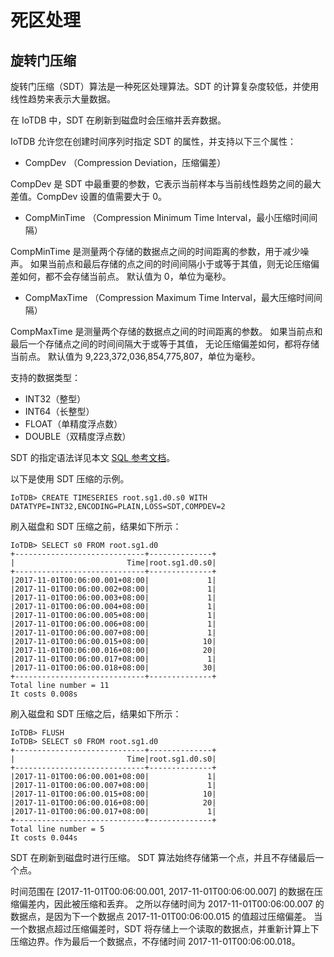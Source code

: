 <!--

    Licensed to the Apache Software Foundation (ASF) under one
    or more contributor license agreements.  See the NOTICE file
    distributed with this work for additional information
    regarding copyright ownership.  The ASF licenses this file
    to you under the Apache License, Version 2.0 (the
    "License"); you may not use this file except in compliance
    with the License.  You may obtain a copy of the License at
    
        http://www.apache.org/licenses/LICENSE-2.0
    
    Unless required by applicable law or agreed to in writing,
    software distributed under the License is distributed on an
    "AS IS" BASIS, WITHOUT WARRANTIES OR CONDITIONS OF ANY
    KIND, either express or implied.  See the License for the
    specific language governing permissions and limitations
    under the License.

-->

# 死区处理

## 旋转门压缩

旋转门压缩（SDT）算法是一种死区处理算法。SDT 的计算复杂度较低，并使用线性趋势来表示大量数据。

在 IoTDB 中，SDT 在刷新到磁盘时会压缩并丢弃数据。

IoTDB 允许您在创建时间序列时指定 SDT 的属性，并支持以下三个属性：

* CompDev （Compression Deviation，压缩偏差）

CompDev 是 SDT 中最重要的参数，它表示当前样本与当前线性趋势之间的最大差值。CompDev 设置的值需要大于 0。

* CompMinTime （Compression Minimum Time Interval，最小压缩时间间隔）

CompMinTime 是测量两个存储的数据点之间的时间距离的参数，用于减少噪声。
如果当前点和最后存储的点之间的时间间隔小于或等于其值，则无论压缩偏差如何，都不会存储当前点。
默认值为 0，单位为毫秒。

* CompMaxTime （Compression Maximum Time Interval，最大压缩时间间隔）

CompMaxTime 是测量两个存储的数据点之间的时间距离的参数。
如果当前点和最后一个存储点之间的时间间隔大于或等于其值，
无论压缩偏差如何，都将存储当前点。
默认值为 9,223,372,036,854,775,807，单位为毫秒。

支持的数据类型：

* INT32（整型）
* INT64（长整型）
* FLOAT（单精度浮点数）
* DOUBLE（双精度浮点数）

SDT 的指定语法详见本文 [SQL 参考文档](../Reference/SQL-Reference.md)。

以下是使用 SDT 压缩的示例。

```
IoTDB> CREATE TIMESERIES root.sg1.d0.s0 WITH DATATYPE=INT32,ENCODING=PLAIN,LOSS=SDT,COMPDEV=2
```

刷入磁盘和 SDT 压缩之前，结果如下所示：

```
IoTDB> SELECT s0 FROM root.sg1.d0
+-----------------------------+--------------+
|                         Time|root.sg1.d0.s0|
+-----------------------------+--------------+
|2017-11-01T00:06:00.001+08:00|             1|
|2017-11-01T00:06:00.002+08:00|             1|
|2017-11-01T00:06:00.003+08:00|             1|
|2017-11-01T00:06:00.004+08:00|             1|
|2017-11-01T00:06:00.005+08:00|             1|
|2017-11-01T00:06:00.006+08:00|             1|
|2017-11-01T00:06:00.007+08:00|             1|
|2017-11-01T00:06:00.015+08:00|            10|
|2017-11-01T00:06:00.016+08:00|            20|
|2017-11-01T00:06:00.017+08:00|             1|
|2017-11-01T00:06:00.018+08:00|            30|
+-----------------------------+--------------+
Total line number = 11
It costs 0.008s
```

刷入磁盘和 SDT 压缩之后，结果如下所示：
```
IoTDB> FLUSH
IoTDB> SELECT s0 FROM root.sg1.d0
+-----------------------------+--------------+
|                         Time|root.sg1.d0.s0|
+-----------------------------+--------------+
|2017-11-01T00:06:00.001+08:00|             1|
|2017-11-01T00:06:00.007+08:00|             1|
|2017-11-01T00:06:00.015+08:00|            10|
|2017-11-01T00:06:00.016+08:00|            20|
|2017-11-01T00:06:00.017+08:00|             1|
+-----------------------------+--------------+
Total line number = 5
It costs 0.044s
```

SDT 在刷新到磁盘时进行压缩。 SDT 算法始终存储第一个点，并且不存储最后一个点。

时间范围在 [2017-11-01T00:06:00.001, 2017-11-01T00:06:00.007] 的数据在压缩偏差内，因此被压缩和丢弃。
之所以存储时间为 2017-11-01T00:06:00.007 的数据点，是因为下一个数据点 2017-11-01T00:06:00.015 的值超过压缩偏差。
当一个数据点超过压缩偏差时，SDT 将存储上一个读取的数据点，并重新计算上下压缩边界。作为最后一个数据点，不存储时间 2017-11-01T00:06:00.018。
